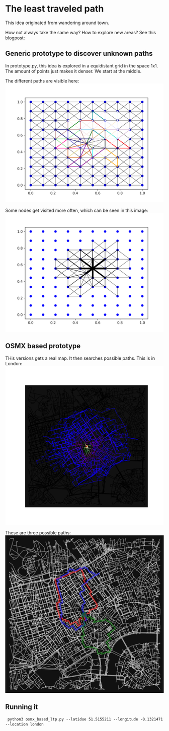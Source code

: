# The least traveled path
This idea originated from wandering around town.


How not always take the same way?
How to explore new areas?
See this blogpost:


## Generic prototype to discover unknown paths
In prototype.py, this idea is explored in a equidistant grid in the space 1x1.
The amount of points just makes it denser. We start at the middle.

The different paths are visible here: ![image](result.png)

Some nodes get visited more often, which can be seen in this image:  ![image](traveled_area.png)

## OSMX based prototype
THis versions gets a real map.
It then searches possible paths.
This is in London: ![image](over_100_visits_london.png)

These are three possible paths: ![image](three_paths_london.png)

## Running it
```
 python3 osmx_based_ltp.py --latidue 51.5155211 --longitude -0.1321471 --location london
```